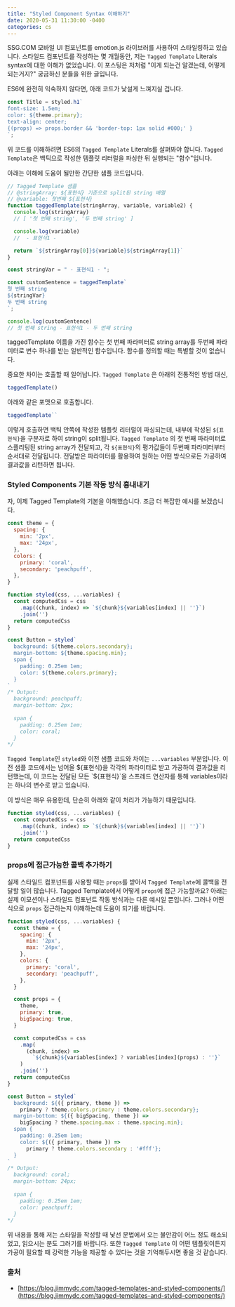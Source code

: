 ```yaml
---
title: "Styled Component Syntax 이해하기"
date: 2020-05-31 11:30:00 -0400
categories: cs
---
```


SSG.COM 모바일 UI 컴포넌트를 emotion.js 라이브러를 사용하여 스타일링하고 있습니다. 스타일드 컴포넌트를 작성하는 몇 개월동안, 저는 `Tagged Template` Literals syntax에 대한 이해가 없었습니다. 이 포스팅은 저처럼 "이게 되는건 알겠는데, 어떻게 되는거지?" 궁금하신 분들을 위한 글입니다. 

ES6에 완전히 익숙하지 않다면, 아래 코드가 낯설게 느껴지실 겁니다.

```jsx
const Title = styled.h1`
font-size: 1.5em;
color: ${theme.primary};
text-align: center;
{(props) => props.border && 'border-top: 1px solid #000;' }
`;
```

위 코드를 이해하려면 ES6의  `Tagged Template` Literals를 살펴봐야 합니다. 
`Tagged Template`은 백틱으로 작성한 템플릿 리터럴을 파싱한 뒤 실행되는 "함수"입니다.

아래는 이해에 도움이 될만한 간단한 샘플 코드입니다.

```jsx
// Tagged Template 샘플
// @stringArray: ${표현식} 기준으로 split된 string 배열
// @variable: 첫번째 ${표현식}
function taggedTemplate(stringArray, variable, variable2) {
  console.log(stringArray)
  // [ '첫 번째 string', '두 번째 string' ]

  console.log(variable)
  //  - 표현식1 - 

  return `${stringArray[0]}${variable}${stringArray[1]}`
}

const stringVar = " - 표현식1 - ";

const customSentence = taggedTemplate`
첫 번째 string
${stringVar} 
두 번째 string
`;

console.log(customSentence)
// 첫 번째 string - 표현식1 - 두 번째 string
```

taggedTemplate 이름을 가진 함수는 첫 번째 파라미터로 string array를 두번째 파라미터로 변수 하나를 받는 일반적인 함수입니다. 함수를 정의할 때는 특별할 것이 없습니다. 

중요한 차이는 호출할 때 일어납니다.
`Tagged Template` 은 아래의 전통적인 방법 대신,

```jsx
taggedTemplate()
```

아래와 같은 포맷으로 호출합니다.

```jsx
taggedTemplate``
```

이렇게 호출하면 백틱 안쪽에 작성한 템플릿 리터럴이 파싱되는데, 내부에 작성된 `${표현식}`을 구분자로 하여 string이 split됩니다.
`Tagged Template` 의 첫 번째 파라미터로 스플리팅된 string array가 전달되고,  각 `${표현식}`의 평가값들이 두번째 파라미터부터 순서대로 전달됩니다.
전달받은 파라미터를 활용하여 원하는 어떤 방식으로든 가공하여 결과값을 리턴하면 됩니다.

### Styled Components 기본 작동 방식 흉내내기

자, 이제 Tagged Template의 기본을 이해했습니다.
조금 더 복잡한 예시를 보겠습니다.

```jsx
const theme = {
  spacing: {
    min: '2px',
    max: '24px',
  },
  colors: {
    primary: 'coral',
    secondary: 'peachpuff',
  },
}

function styled(css, ...variables) {
  const computedCss = css
    .map((chunk, index) => `${chunk}${variables[index] || ''}`)
    .join('')
  return computedCss
}

const Button = styled`
  background: ${theme.colors.secondary};
  margin-bottom: ${theme.spacing.min};
  span {
    padding: 0.25em 1em;
    color: ${theme.colors.primary};
  }
`
/* Output:
  background: peachpuff; 
  margin-bottom: 2px; 
   
  span { 
    padding: 0.25em 1em; 
    color: coral; 
  } 
*/
```

`Tagged Template`인 `styled`와 이전 샘플 코드와 차이는 `...variables` 부분입니다.
이전 샘플 코드에서는 넘어올 ${표현식}을 각각의 파라미터로 받고 가공하여 결과값을 리턴했는데, 이 코드는 전달된 모든 `${표현식}`을 스프레드 연산자를 통해  variables이라는 하나의 변수로 받고 있습니다.

이 방식은 매우 유용한데, 단순히 아래와 같이 처리가 가능하기 때문입니다.

```jsx
function styled(css, ...variables) {
  const computedCss = css
    .map((chunk, index) => `${chunk}${variables[index] || ''}`)
    .join('')
  return computedCss
}
```

### props에 접근가능한 콜백 추가하기

실제 스타일드 컴포넌트를 사용할 때는 `props`를 받아서 `Tagged Template`에 콜백을 전달할 일이 많습니다. 
Tagged Template에서 어떻게 `props`에 접근 가능할까요?
아래는 실제 이모션이나 스타일드 컴포넌트 작동 방식과는 다른 예시일 뿐입니다. 
그러나 어떤식으로 `props` 접근하는지 이해하는데 도움이 되기를 바랍니다.

```jsx
function styled(css, ...variables) {
  const theme = {
    spacing: {
      min: '2px',
      max: '24px',
    },
    colors: {
      primary: 'coral',
      secondary: 'peachpuff',
    },
  }

  const props = {
    theme,
    primary: true,
    bigSpacing: true,
  }

  const computedCss = css
    .map(
      (chunk, index) =>
        `${chunk}${variables[index] ? variables[index](props) : ''}`
    )
    .join('')
  return computedCss
}

const Button = styled`
  background: ${({ primary, theme }) =>
    primary ? theme.colors.primary : theme.colors.secondary};
  margin-bottom: ${({ bigSpacing, theme }) =>
    bigSpacing ? theme.spacing.max : theme.spacing.min};
  span {
    padding: 0.25em 1em;
    color: ${({ primary, theme }) =>
      primary ? theme.colors.secondary : '#fff'};
  }
`
/* Output:
  background: coral; 
  margin-bottom: 24px; 
 
  span { 
    padding: 0.25em 1em; 
    color: peachpuff; 
  } 
*/
```

위 내용을 통해 저는 스타일을 작성할 때 낯선 문법에서 오는 불안감이 어느 정도 해소되었고, 읽으시는 분도 그러기를 바랍니다. 또한 `Tagged Template` 이 어떤 템플릿이든지 가공이 필요할 때 강력한 기능을 제공할 수 있다는 것을 기억해두시면 좋을 것 같습니다.

### 출처

- [https://blog.jimmydc.com/tagged-templates-and-styled-components/](https://blog.jimmydc.com/tagged-templates-and-styled-components/)


<style type="text/css">
@media (min-width: 64em) {
  .archive pre { font-size: 0.85em; }
	.archive li,
	.archive p {
		font-size: 0.84em;
	}
}
@media (min-width: 80em) {
	.archive li,
	.archive p {
		font-size: 0.72em;
	}
}
</style>